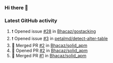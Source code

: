 ### Hi there 👋


### Latest GitHub activity
<!--START_SECTION:activity-->
1. ❗ Opened issue [#28](https://github.com/Bhacaz/gostacking/issues/28) in [Bhacaz/gostacking](https://github.com/Bhacaz/gostacking)
2. ❗ Opened issue [#3](https://github.com/petalmd/detect-alter-table/issues/3) in [petalmd/detect-alter-table](https://github.com/petalmd/detect-alter-table)
3. 🎉 Merged PR [#2](https://github.com/Bhacaz/solid_apm/pull/2) in [Bhacaz/solid_apm](https://github.com/Bhacaz/solid_apm)
4. 💪 Opened PR [#2](https://github.com/Bhacaz/solid_apm/pull/2) in [Bhacaz/solid_apm](https://github.com/Bhacaz/solid_apm)
5. 🎉 Merged PR [#1](https://github.com/Bhacaz/solid_apm/pull/1) in [Bhacaz/solid_apm](https://github.com/Bhacaz/solid_apm)
<!--END_SECTION:activity-->

<!--
**Bhacaz/bhacaz** is a ✨ _special_ ✨ repository because its `README.md` (this file) appears on your GitHub profile.

Here are some ideas to get you started:

- 🔭 I’m currently working on ...
- 🌱 I’m currently learning ...
- 👯 I’m looking to collaborate on ...
- 🤔 I’m looking for help with ...
- 💬 Ask me about ...
- 📫 How to reach me: ...
- 😄 Pronouns: ...
- ⚡ Fun fact: ...
-->
